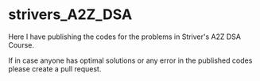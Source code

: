 # strivers_A2Z_DSA
Here I have publishing the codes for the problems in Striver's A2Z DSA Course.

If in case anyone has optimal solutions or any error in the published codes please create a pull request.
